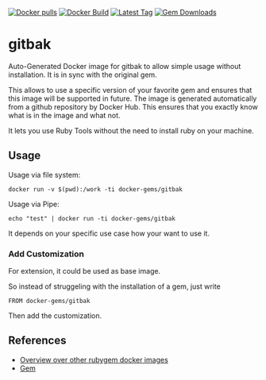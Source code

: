 [![Docker pulls](https://img.shields.io/docker/pulls/rubygem/gitbak.svg)](https://hub.docker.com/r/rubygem/gitbak/)
[![Docker Build](https://img.shields.io/docker/automated/rubygem/gitbak.svg)](https://hub.docker.com/r/rubygem/gitbak/)
[![Latest Tag](https://img.shields.io/github/tag/docker-rubygem/gitbak.svg)](https://hub.docker.com/r/rubygem/gitbak/)
[![Gem Downloads](https://img.shields.io/gem/dt/gitbak.svg)](https://rubygems.org/gems/gitbak/)
# gitbak

Auto-Generated Docker image for gitbak to allow simple usage without installation.
It is in sync with the original gem.

This allows to use a specific version of your favorite gem and ensures that this image will be supported in future.
The image is generated automatically from a github repository by Docker Hub.
This ensures that you exactly know what is in the image and what not.

It lets you use Ruby Tools without the need to install ruby on your machine.

## Usage

Usage via file system:

`docker run -v $(pwd):/work -ti docker-gems/gitbak`

Usage via Pipe:

`echo "test" | docker run -ti docker-gems/gitbak`

It depends on your specific use case how your want to use it.

### Add Customization

For extension, it could be used as base image.

So instead of struggeling with the installation of a gem, just write

`FROM docker-gems/gitbak`

Then add the customization.

## References

 - [Overview over other rubygem docker images](https://github.com/thinkbot/docker-rubygem)
 - [Gem](https://rubygems.org/gems/gitbak/)
